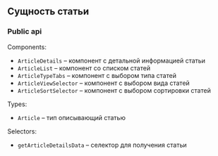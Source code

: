 ## Сущность статьи

### Public api

Components:
  - `ArticleDetails` – компонент с детальной информацией статьи
  - `ArticleList` – компонент со списком статей
  - `ArticleTypeTabs` – компонент с выбором типа статей
  - `ArticleViewSelector` – компонент с выбором вида статей
  - `ArticleSortSelector` – компонент с выбором сортировки статей
    
Types:
  - `Article` – тип описывающий статью

Selectors:
  - `getArticleDetailsData` – селектор для получения статьи
